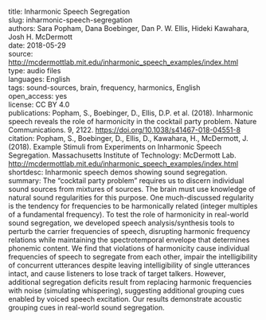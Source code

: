 title: Inharmonic Speech Segregation  
slug: inharmonic-speech-segregation  
authors: Sara Popham, Dana Boebinger, Dan P. W. Ellis, Hideki Kawahara, Josh H. McDermott  
date: 2018-05-29  
source: http://mcdermottlab.mit.edu/inharmonic_speech_examples/index.html  
type: audio files  
languages: English  
tags: sound-sources, brain, frequency, harmonics, English  
open_access: yes  
license: CC BY 4.0  
publications: Popham, S., Boebinger, D., Ellis, D.P. et al. (2018). Inharmonic speech reveals the role of harmonicity in the cocktail party problem. Nature Communications. 9, 2122. https://doi.org/10.1038/s41467-018-04551-8  
citation: Popham, S., Boebinger, D., Ellis, D., Kawahara, H., McDermott, J. (2018). Example Stimuli from Experiments on Inharmonic Speech Segregation. Massachusetts Institute of Technology: McDermott Lab. http://mcdermottlab.mit.edu/inharmonic_speech_examples/index.html  
shortdesc: Inharmonic speech demos showing sound segregation.  
summary: The “cocktail party problem” requires us to discern individual sound sources from mixtures of sources. The brain must use knowledge of natural sound regularities for this purpose. One much-discussed regularity is the tendency for frequencies to be harmonically related (integer multiples of a fundamental frequency). To test the role of harmonicity in real-world sound segregation, we developed speech analysis/synthesis tools to perturb the carrier frequencies of speech, disrupting harmonic frequency relations while maintaining the spectrotemporal envelope that determines phonemic content. We find that violations of harmonicity cause individual frequencies of speech to segregate from each other, impair the intelligibility of concurrent utterances despite leaving intelligibility of single utterances intact, and cause listeners to lose track of target talkers. However, additional segregation deficits result from replacing harmonic frequencies with noise (simulating whispering), suggesting additional grouping cues enabled by voiced speech excitation. Our results demonstrate acoustic grouping cues in real-world sound segregation.  
